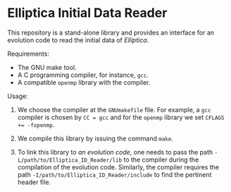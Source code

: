 # Elliptica Initial Data Reader

This repository is a stand-alone library and provides an interface for an evolution code to
read the initial data of *Elliptica*.

Requirements:
- The GNU make tool.
- A C programming compiler, for instance, `gcc`.
- A compatible `openmp` library with the compiler.

Usage:
1. We choose the compiler at the `GNUmakefile` file. For example, a `gcc` compiler is 
chosen by `CC = gcc` and for the `openmp` library we set `CFLAGS += -fopenmp`.

2. We compile this library by issuing the command `make`.

3. To link this library to *an evolution code*, one needs to pass the path `-L/path/to/Elliptica_ID_Reader/lib` 
to the compiler during the compilation of the evolution code. 
Similarly, the compiler requires the path `-I/path/to/Elliptica_ID_Reader/include` 
to find the pertinent header file.

